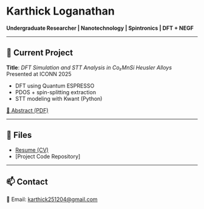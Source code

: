 # Karthick Loganathan

**Undergraduate Researcher | Nanotechnology | Spintronics | DFT + NEGF**

---

## 🧪 Current Project

**Title**: *DFT Simulation and STT Analysis in Co₂MnSi Heusler Alloys*  
Presented at ICONN 2025  
- DFT using Quantum ESPRESSO  
- PDOS + spin-splitting extraction  
- STT modeling with Kwant (Python)

[🔗 Abstract (PDF)](./Heusler_DFT_STT_Abstract.pdf)

---

## 📂 Files

- [Resume (CV)](./Karthick_CV.pdf)
- [Project Code Repository]

---

## 📫 Contact

📧 Email: karthick251204@gmail.com  


